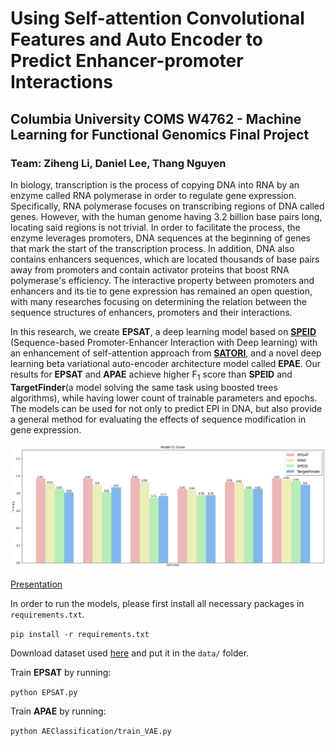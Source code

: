 # Using Self-attention Convolutional Features and Auto Encoder to Predict Enhancer-promoter Interactions
## Columbia University COMS W4762 - Machine Learning for Functional Genomics Final Project
### Team: Ziheng Li, Daniel Lee, Thang Nguyen

In biology, transcription is the process of copying DNA into RNA by an enzyme called RNA polymerase in order to regulate gene expression. Specifically, RNA polymerase focuses on transcribing regions of DNA called genes. However, with the human genome having 3.2 billion base pairs long, locating said regions is not trivial. In order to facilitate the process, the enzyme leverages promoters, DNA sequences at the beginning of genes that mark the start of the transcription process. In addition, DNA also contains enhancers sequences, which are located thousands of base pairs away from promoters and contain activator proteins that boost RNA polymerase's efficiency. The interactive property between promoters and enhancers and its tie to gene expression has remained an open question, with many researches focusing on determining the relation between the sequence structures of enhancers, promoters and their interactions. 

In this research, we create __EPSAT__, a deep learning model based on [__SPEID__](https://github.com/ma-compbio/SPEID) (Sequence-based Promoter-Enhancer Interaction with Deep learning) with an enhancement of self-attention approach from [__SATORI__](https://github.com/fahadahaf/satori/), and a novel deep learning beta variational auto-encoder architecture model called __EPAE__. Our results for __EPSAT__ and __APAE__ achieve higher F<sub>1</sub> score than __SPEID__ and __TargetFinder__(a model solving the same task using boosted trees algorithms), while having lower count of trainable parameters and epochs. The models can be used for not only to predict EPI in DNA, but also provide a general method  for evaluating the effects of sequence modification in gene expression.

![f1 figure](figures/f1-scores.png)

[Presentation](https://www.youtube.com/watch?v=NdwUEqzxbgY)

In order to run the models, please first install all necessary packages in `requirements.txt`.

`pip install -r requirements.txt`

Download dataset used [here](http://genome.compbio.cs.cmu.edu/~sss1/SPEID/all_sequence_data.h5) and put it in the `data/` folder.

Train __EPSAT__ by running: 

`python EPSAT.py`

Train __APAE__ by running:

`python AEClassification/train_VAE.py`
